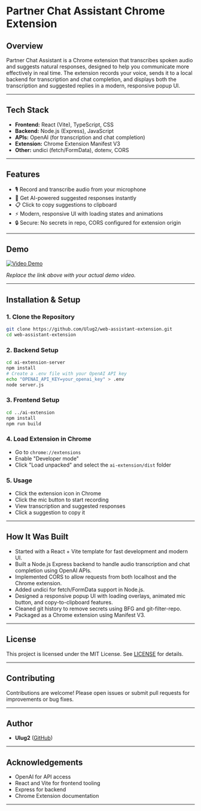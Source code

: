 # Partner Chat Assistant Chrome Extension

## Overview

Partner Chat Assistant is a Chrome extension that transcribes spoken audio and suggests natural responses, designed to help you communicate more effectively in real time. The extension records your voice, sends it to a local backend for transcription and chat completion, and displays both the transcription and suggested replies in a modern, responsive popup UI.

---

## Tech Stack

- **Frontend:** React (Vite), TypeScript, CSS
- **Backend:** Node.js (Express), JavaScript
- **APIs:** OpenAI (for transcription and chat completion)
- **Extension:** Chrome Extension Manifest V3
- **Other:** undici (fetch/FormData), dotenv, CORS

---

## Features

- 🎙️ Record and transcribe audio from your microphone
- 💬 Get AI-powered suggested responses instantly
- 📋 Click to copy suggestions to clipboard
- ⚡ Modern, responsive UI with loading states and animations
- 🔒 Secure: No secrets in repo, CORS configured for extension origin

---

## Demo

[![Video Demo](https://img.youtube.com/vi/your-demo-video-id/0.jpg)](https://www.youtube.com/watch?v=your-demo-video-id)

_Replace the link above with your actual demo video._

---

## Installation & Setup

### 1. Clone the Repository

```sh
git clone https://github.com/Ulug2/web-assistant-extension.git
cd web-assistant-extension
```

### 2. Backend Setup

```sh
cd ai-extension-server
npm install
# Create a .env file with your OpenAI API key
echo "OPENAI_API_KEY=your_openai_key" > .env
node server.js
```

### 3. Frontend Setup

```sh
cd ../ai-extension
npm install
npm run build
```

### 4. Load Extension in Chrome

- Go to `chrome://extensions`
- Enable "Developer mode"
- Click "Load unpacked" and select the `ai-extension/dist` folder

### 5. Usage

- Click the extension icon in Chrome
- Click the mic button to start recording
- View transcription and suggested responses
- Click a suggestion to copy it

---

## How It Was Built

- Started with a React + Vite template for fast development and modern UI.
- Built a Node.js Express backend to handle audio transcription and chat completion using OpenAI APIs.
- Implemented CORS to allow requests from both localhost and the Chrome extension.
- Added undici for fetch/FormData support in Node.js.
- Designed a responsive popup UI with loading overlays, animated mic button, and copy-to-clipboard features.
- Cleaned git history to remove secrets using BFG and git-filter-repo.
- Packaged as a Chrome extension using Manifest V3.

---

## License

This project is licensed under the MIT License. See [LICENSE](LICENSE) for details.

---

## Contributing

Contributions are welcome! Please open issues or submit pull requests for improvements or bug fixes.

---

## Author

- **Ulug2** ([GitHub](https://github.com/Ulug2))

---

## Acknowledgements

- OpenAI for API access
- React and Vite for frontend tooling
- Express for backend
- Chrome Extension documentation

---

